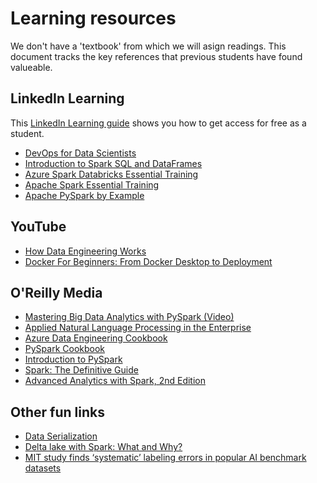 # Learning resources

We don't have a 'textbook' from which we will asign readings. This document tracks the key references that previous students have found valueable.

## LinkedIn Learning

This [LinkedIn Learning guide](https://www.linkedin.com/pulse/free-linkedin-learning-college-students-step-marcelo-wilen-menezes/) shows you how to get access for free as a student.

- [DevOps for Data Scientists](https://www.linkedin.com/learning/devops-for-data-scientists)
- [Introduction to Spark SQL and DataFrames](https://www.linkedin.com/learning/introduction-to-spark-sql-and-dataframes)
- [Azure Spark Databricks Essential Training](https://www.linkedin.com/learning/azure-spark-databricks-essential-training)
- [Apache Spark Essential Training](https://www.linkedin.com/learning/apache-spark-essential-training)
- [Apache PySpark by Example](https://www.linkedin.com/learning/apache-pyspark-by-example)

## YouTube

- [How Data Engineering Works](https://www.youtube.com/watch?v=qWru-b6m030&t=741s)
- [Docker For Beginners: From Docker Desktop to Deployment](https://www.youtube.com/watch?v=i7ABlHngi1Q)

## O'Reilly Media

- [Mastering Big Data Analytics with PySpark (Video)](https://learning.oreilly.com/videos/mastering-big-data/9781838640583/9781838640583-video1_1)
- [Applied Natural Language Processing in the Enterprise](https://learning.oreilly.com/library/view/applied-natural-language/9781492062561/#toc)
- [Azure Data Engineering Cookbook](https://learning.oreilly.com/library/view/azure-data-engineering/9781800206557/cover.xhtml)
- [PySpark Cookbook](https://learning.oreilly.com/library/view/pyspark-cookbook/9781788835367/)
- [Introduction to PySpark](https://learning.oreilly.com/videos/introduction-to-pyspark/9781771375535/)
- [Spark: The Definitive Guide](https://learning.oreilly.com/library/view/spark-the-definitive/9781491912201/)
- [Advanced Analytics with Spark, 2nd Edition](https://learning.oreilly.com/library/view/advanced-analytics-with/9781491972946/#toc)

## Other fun links

- [Data Serialization](https://devopedia.org/data-serialization)
- [Delta lake with Spark: What and Why?](https://towardsdatascience.com/delta-lake-with-spark-what-and-why-6d08bef7b963)
- [MIT study finds ‘systematic’ labeling errors in popular AI benchmark datasets](https://venturebeat.com/2021/03/28/mit-study-finds-systematic-labeling-errors-in-popular-ai-benchmark-datasets/)
